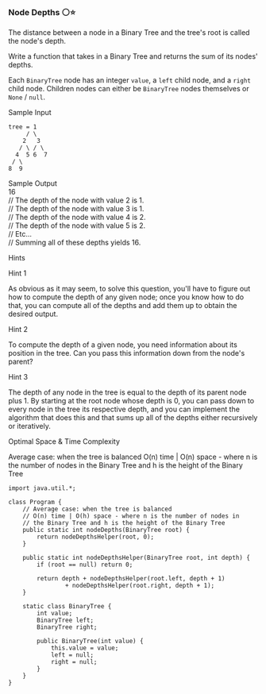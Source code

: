 ### Node Depths ⚪⭐

The distance between a node in a Binary Tree and the tree's root is called the node's depth.

Write a function that takes in a Binary Tree and returns the sum of its nodes' depths.

Each `BinaryTree` node has an integer `value`, a `left` child node, and a `right` child node. Children nodes can either be `BinaryTree` nodes themselves or `None` / `null`.

Sample Input
```
tree = 1
     / \
    2   3
   / \ / \
  4  5 6  7
 / \
8  9
```
Sample Output  
16  
// The depth of the node with value 2 is 1.  
// The depth of the node with value 3 is 1.  
// The depth of the node with value 4 is 2.  
// The depth of the node with value 5 is 2.  
// Etc...  
// Summing all of these depths yields 16.  

Hints

Hint 1

As obvious as it may seem, to solve this question, you'll have to figure out how to compute the depth of any given node; once you know how to do that, you can compute all of the depths and add them up to obtain the desired output.

Hint 2

To compute the depth of a given node, you need information about its position in the tree. Can you pass this information down from the node's parent?

Hint 3

The depth of any node in the tree is equal to the depth of its parent node plus 1. By starting at the root node whose depth is 0, you can pass down to every node in the tree its respective depth, and you can implement the algorithm that does this and that sums up all of the depths either recursively or iteratively.

Optimal Space & Time Complexity

Average case: when the tree is balanced O(n) time | O(n) space - where n is the number of nodes in the Binary Tree and h is the height of the Binary Tree

```
import java.util.*;

class Program {
    // Average case: when the tree is balanced
    // O(n) time | O(h) space - where n is the number of nodes in
    // the Binary Tree and h is the height of the Binary Tree
    public static int nodeDepths(BinaryTree root) {
        return nodeDepthsHelper(root, 0);
    }

    public static int nodeDepthsHelper(BinaryTree root, int depth) {
        if (root == null) return 0;

        return depth + nodeDepthsHelper(root.left, depth + 1)
                + nodeDepthsHelper(root.right, depth + 1);
    }

    static class BinaryTree {
        int value;
        BinaryTree left;
        BinaryTree right;

        public BinaryTree(int value) {
            this.value = value;
            left = null;
            right = null;
        }
    }
}
```

